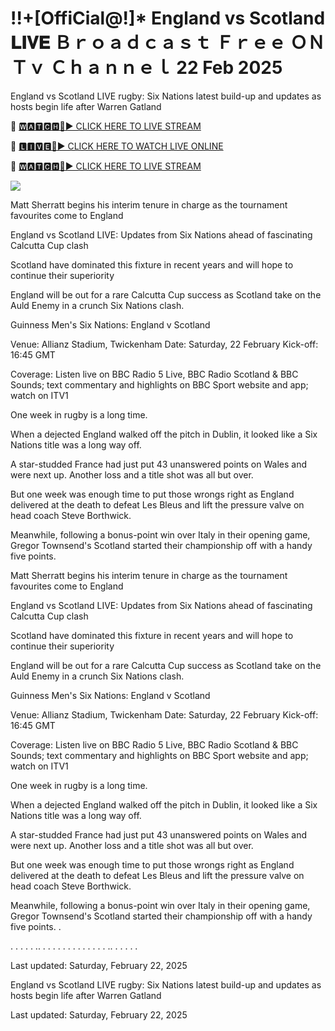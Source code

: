 # !!+[OffiCial@!]* England vs Scotland 𝐋𝐈𝐕𝐄 Ｂｒｏａｄｃａｓｔ Ｆｒｅｅ ＯＮ Ｔｖ Ｃｈａｎｎｅｌ 22 Feb 2025
England vs Scotland LIVE rugby: Six Nations latest build-up and updates as hosts begin life after Warren Gatland

🔴 [🆆🅰🆃🅲🅷🔴▶️ CLICK HERE TO LIVE STREAM](https://theshowandsportsultrahdlive.blogspot.com/)

🔴 [🅻🅸🆅🅴🔴▶️ CLICK HERE TO WATCH LIVE ONLINE](https://theshowandsportsultrahdlive.blogspot.com/)

🔴 [🆆🅰🆃🅲🅷🔴▶️ CLICK HERE TO LIVE STREAM](https://theshowandsportsultrahdlive.blogspot.com/)

<a href="https://theshowandsportsultrahdlive.blogspot.com/"><img src="https://camo.githubusercontent.com/fba2f80cc16cb7cee92a7b75e9351357b2314df93a82e6b963b2992db1bc504d/68747470733a2f2f65743230736c616d2e6e65742f77702d636f6e74656e742f75706c6f6164732f323031392f31312f4372696348442d4c6976652d437269636b65742d53747265616d696e672d2545322538302539332d57617463682d4c6976652d437269636b65742d4f6e6c696e652d546f6461792e706e67"></a>

Matt Sherratt begins his interim tenure in charge as the tournament favourites come to England

England vs Scotland LIVE: Updates from Six Nations ahead of fascinating Calcutta Cup clash

Scotland have dominated this fixture in recent years and will hope to continue their superiority

England will be out for a rare Calcutta Cup success as Scotland take on the Auld Enemy in a crunch Six Nations clash.

Guinness Men's Six Nations: England v Scotland

Venue: Allianz Stadium, Twickenham Date: Saturday, 22 February Kick-off: 16:45 GMT

Coverage: Listen live on BBC Radio 5 Live, BBC Radio Scotland & BBC Sounds; text commentary and highlights on BBC Sport website and app; watch on ITV1

One week in rugby is a long time.

When a dejected England walked off the pitch in Dublin, it looked like a Six Nations title was a long way off.

A star-studded France had just put 43 unanswered points on Wales and were next up. Another loss and a title shot was all but over.

But one week was enough time to put those wrongs right as England delivered at the death to defeat Les Bleus and lift the pressure valve on head coach Steve Borthwick.

Meanwhile, following a bonus-point win over Italy in their opening game, Gregor Townsend's Scotland started their championship off with a handy five points.

Matt Sherratt begins his interim tenure in charge as the tournament favourites come to England

England vs Scotland LIVE: Updates from Six Nations ahead of fascinating Calcutta Cup clash

Scotland have dominated this fixture in recent years and will hope to continue their superiority

England will be out for a rare Calcutta Cup success as Scotland take on the Auld Enemy in a crunch Six Nations clash.

Guinness Men's Six Nations: England v Scotland

Venue: Allianz Stadium, Twickenham Date: Saturday, 22 February Kick-off: 16:45 GMT

Coverage: Listen live on BBC Radio 5 Live, BBC Radio Scotland & BBC Sounds; text commentary and highlights on BBC Sport website and app; watch on ITV1

One week in rugby is a long time.

When a dejected England walked off the pitch in Dublin, it looked like a Six Nations title was a long way off.

A star-studded France had just put 43 unanswered points on Wales and were next up. Another loss and a title shot was all but over.

But one week was enough time to put those wrongs right as England delivered at the death to defeat Les Bleus and lift the pressure valve on head coach Steve Borthwick.

Meanwhile, following a bonus-point win over Italy in their opening game, Gregor Townsend's Scotland started their championship off with a handy five points.
.

.
.
.
.
.
..
.
.
.
.
.
.
.
.
.
.
.
.
.
..
.
.
.
.
.

Last updated: Saturday, February 22, 2025

England vs Scotland LIVE rugby: Six Nations latest build-up and updates as hosts begin life after Warren Gatland

Last updated: Saturday, February 22, 2025
